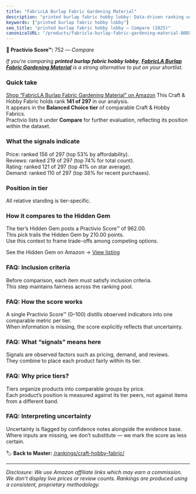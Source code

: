 ```yaml
---
title: "FabricLA Burlap Fabric Gardening Material"
description: "printed burlap fabric hobby lobby: Data-driven ranking using the Practivio Score™. Positioned by quality, value, demand, findability, momentum."
keywords: ["printed burlap fabric hobby lobby"]
seo_title: "printed burlap fabric hobby lobby — Compare (2025)"
canonicalURL: "/products/fabricla-burlap-fabric-gardening-material-B0DXQYSLTQ/"
---
```


**🛒 Practivio Score™:** 752 — _Compare_


*If you're comparing **printed burlap fabric hobby lobby**, **[FabricLA Burlap Fabric Gardening Material](https://www.amazon.com/dp/B0DXQYSLTQ?tag=practivio-20)** is a strong alternative to put on your shortlist.*
### Quick take
[Shop “FabricLA Burlap Fabric Gardening Material” on Amazon](https://www.amazon.com/dp/B0DXQYSLTQ?tag=practivio-20)
This Craft & Hobby Fabric holds rank **141 of 297** in our analysis.  
It appears in the **Balanced Choice tier** of comparable Craft & Hobby Fabrics.  
Practivio lists it under **Compare** for further evaluation, reflecting its position within the dataset.

### What the signals indicate
Price: ranked 156 of 297 (top 53% by affordability).  
Reviews: ranked 219 of 297 (top 74% for total count).  
Rating: ranked 121 of 297 (top 41% on star average).  
Demand: ranked 110 of 297 (top 38% for recent purchases).

### Position in tier
All relative standing is tier-specific.

### How it compares to the Hidden Gem
The tier’s Hidden Gem posts a Practivio Score™ of 962.00.  
This pick trails the Hidden Gem by 210.00 points.  
Use this context to frame trade-offs among competing options.  

See the Hidden Gem on Amazon → [View listing](https://www.amazon.com/dp/B07DRKZNP7?tag=practivio-20)

### FAQ: Inclusion criteria
Before comparison, each item must satisfy inclusion criteria.  
This step maintains fairness across the ranking pool.

### FAQ: How the score works
A single Practivio Score™ (0–100) distills observed indicators into one comparable metric per tier.  
When information is missing, the score explicitly reflects that uncertainty.

### FAQ: What “signals” means here
Signals are observed factors such as pricing, demand, and reviews.  
They combine to place each product fairly within its tier.

### FAQ: Why price tiers?
Tiers organize products into comparable groups by price.  
Each product’s position is measured against its tier peers, not against items from a different band.

### FAQ: Interpreting uncertainty
Uncertainty is flagged by confidence notes alongside the evidence base.  
Where inputs are missing, we don’t substitute — we mark the score as less certain.

<!-- Missing template for Compare/CompareWithinPriceClass -->


🏷️ **Back to Master:** [/rankings/craft-hobby-fabric/](/rankings/craft-hobby-fabric/)

---
_Disclosure: We use Amazon affiliate links which may earn a commission. We don’t display live prices or review counts. Rankings are produced using a consistent, proprietary methodology._
